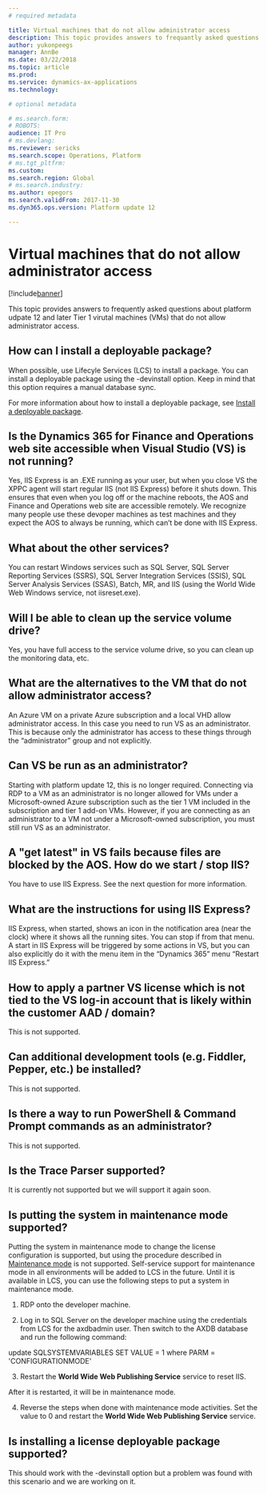 ```yaml
---
# required metadata

title: Virtual machines that do not allow administrator access
description: This topic provides answers to frequantly asked questions about virtual machiens that do not allow administrator access.
author: yukonpeegs
manager: AnnBe
ms.date: 03/22/2018
ms.topic: article
ms.prod: 
ms.service: dynamics-ax-applications
ms.technology: 

# optional metadata

# ms.search.form: 
# ROBOTS: 
audience: IT Pro
# ms.devlang: 
ms.reviewer: sericks
ms.search.scope: Operations, Platform 
# ms.tgt_pltfrm: 
ms.custom: 
ms.search.region: Global
# ms.search.industry: 
ms.author: epegors
ms.search.validFrom: 2017-11-30 
ms.dyn365.ops.version: Platform update 12 

---
```


# Virtual machines that do not allow administrator access

[!include[banner](../includes/banner.md)]

This topic provides answers to frequently asked questions about platform udpate 12 and later Tier 1 virutal machines (VMs) that do not allow administrator access.

## How can I install a deployable package?  
When possible, use Lifecyle Services (LCS) to install a package. You can install a deployable package using the -devinstall option. Keep in mind that this option requires a manual database sync.

For more information about how to install a deployable package, see [Install a deployable package](../deployment/install-deployable-package.md).  

## Is the Dynamics 365 for Finance and Operations web site accessible when Visual Studio (VS) is not running?  
Yes, IIS Express is an .EXE running as your user, but when you close VS the XPPC agent will start regular IIS (not IIS Express) before it shuts down. This ensures that even when you log off or the machine reboots, the AOS and Finance and Operations web site are accessible remotely. We recognize many people use these devoper machines as test machines and they expect the AOS to always be running, which can’t be done with IIS Express.  

## What about the other services?  
You can restart Windows services such as SQL Server, SQL Server Reporting Services (SSRS), SQL Server Integration Services (SSIS), SQL Server Analysis Services (SSAS), Batch, MR, and IIS (using the World Wide Web Windows service, not iisreset.exe).  

## Will I be able to clean up the service volume drive?  
Yes, you have full access to the service volume drive, so you can clean up the monitoring data, etc.

## What are the alternatives to the VM that do not allow administrator access?  
An Azure VM on a private Azure subscription and a local VHD allow administrator access. In this case you need to run VS as an administrator. This is because only the administrator has access to these things through the “administrator” group and not explicitly.  

## Can VS be run as an administrator?  
Starting with platform update 12, this is no longer required. Connecting via RDP to a VM as an administrator is no longer allowed for VMs under a Microsoft-owned Azure subscription such as the tier 1 VM included in the subscription and tier 1 add-on VMs. However, if you are connecting as an administrator to a VM not under a Microsoft-owned subscription, you must still run VS as an administrator.  

## A "get latest" in VS fails because files are blocked by the AOS. How do we start / stop IIS?  
You have to use IIS Express. See the next question for more information.  

## What are the instructions for using IIS Express?  
IIS Express, when started, shows an icon in the notification area (near the clock) where it shows all the running sites. You can stop if from that menu. A start in IIS Express will be triggered by some actions in VS, but you can also explicitly do it with the menu item in the “Dynamics 365” menu “Restart IIS Express.”  

## How to apply a partner VS license which is not tied to the VS log-in account that is likely within the customer AAD / domain?  
This is not supported.  

## Can additional development tools (e.g. Fiddler, Pepper, etc.) be installed?  
This is not supported.  

## Is there a way to run PowerShell & Command Prompt commands as an administrator?  
This is not supported.  

## Is the Trace Parser supported?  
It is currently not supported but we will support it again soon.  

## Is putting the system in maintenance mode supported?  
Putting the system in maintenance mode to change the license configuration is supported, but using the procedure described in [Maintenance mode](maintenance-mode.md) is not supported. Self-service support for maintenance mode in all environments will be added to LCS in the future. Until it is available in LCS, you can use the following steps to put a system in maintenance mode.

1.	RDP onto the developer machine.

2.	Log in to SQL Server on the developer machine using the credentials from LCS for the axdbadmin user. Then switch to the AXDB database and run the following command:

  update SQLSYSTEMVARIABLES SET VALUE = 1 where PARM = 'CONFIGURATIONMODE'
  
3.	Restart the **World Wide Web Publishing Service** service to reset IIS.

  After it is restarted, it will be in maintenance mode.
  
4.	Reverse the steps when done with maintenance mode activities. Set the value to 0 and restart the **World Wide Web Publishing Service** service.  

## Is installing a license deployable package supported?  
This should work with the -devinstall option but a problem was found with this scenario and we are working on it.  
